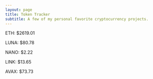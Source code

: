 ```yaml
---
layout: page
title: Token Tracker
subtitle: A few of my personal favorite cryptocurrency projects.
---
```


<!--BEGINCRYPTOINPUT-->
ETH: $2619.01

LUNA: $80.78

NANO: $2.22

LINK: $13.65

AVAX: $73.73

<!--ENDCRYPTOINPUT-->
